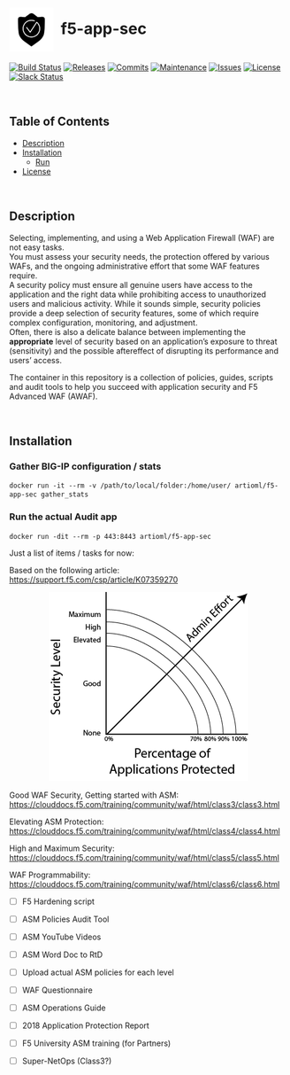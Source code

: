# <img align="center" src="img/awaf.svg" height="80">&nbsp;&nbsp;f5-app-sec
[![Build Status](https://img.shields.io/travis/com/ArtiomL/f5-app-sec/develop.svg)](https://travis-ci.com/ArtiomL/f5-app-sec)
[![Releases](https://img.shields.io/github/release/ArtiomL/f5-app-sec.svg)](https://github.com/ArtiomL/f5-app-sec/releases)
[![Commits](https://img.shields.io/github/commits-since/ArtiomL/f5-app-sec/v0.0.1.svg?label=commits%20since)](https://github.com/ArtiomL/f5-app-sec/commits/master)
[![Maintenance](https://img.shields.io/maintenance/yes/2018.svg)](https://github.com/ArtiomL/f5-app-sec/graphs/code-frequency)
[![Issues](https://img.shields.io/github/issues/ArtiomL/f5-app-sec.svg)](https://github.com/ArtiomL/f5-app-sec/issues)
[![License](https://img.shields.io/badge/license-MIT-blue.svg)](/LICENSE)
[![Slack Status](https://f5cloudsolutions.herokuapp.com/badge.svg)](https://f5cloudsolutions.herokuapp.com)

&nbsp;&nbsp;

## Table of Contents
- [Description](#description)
- [Installation](#installation)
	- [Run](#run)
- [License](LICENSE)

&nbsp;&nbsp;

## Description

Selecting, implementing, and using a Web Application Firewall (WAF) are not easy tasks.  
You must assess your security needs, the protection offered by various WAFs, and the ongoing administrative effort that some WAF features require.  
A security policy must ensure all genuine users have access to the application and the right data while prohibiting access to unauthorized users and malicious activity. While it sounds simple, security policies provide a deep selection of security features, some of which require complex configuration, monitoring, and adjustment.  
Often, there is also a delicate balance between implementing the **appropriate** level of security based on an application’s exposure to threat (sensitivity) and the possible aftereffect of disrupting its performance and users’ access.

The container in this repository is a collection of policies, guides, scripts and audit tools to help you succeed with application security and F5 Advanced WAF (AWAF).

&nbsp;&nbsp;

## Installation

### Gather BIG-IP configuration / stats
```shell
docker run -it --rm -v /path/to/local/folder:/home/user/ artioml/f5-app-sec gather_stats
```

### Run the actual Audit app
```shell
docker run -dit --rm -p 443:8443 artioml/f5-app-sec
```


Just a list of items / tasks for now:  

Based on the following article:  
https://support.f5.com/csp/article/K07359270

<p align="center"><img src="img/diagram.png"></p>


Good WAF Security, Getting started with ASM:  
https://clouddocs.f5.com/training/community/waf/html/class3/class3.html

Elevating ASM Protection:  
https://clouddocs.f5.com/training/community/waf/html/class4/class4.html

High and Maximum Security:  
https://clouddocs.f5.com/training/community/waf/html/class5/class5.html

WAF Programmability:  
https://clouddocs.f5.com/training/community/waf/html/class6/class6.html

- [ ] F5 Hardening script

- [ ] ASM Policies Audit Tool  
  
- [ ] ASM YouTube Videos  
  
- [ ] ASM Word Doc to RtD
  
- [ ] Upload actual ASM policies for each level  

- [ ] WAF Questionnaire

- [ ] ASM Operations Guide

- [ ] 2018 Application Protection Report

- [ ] F5 University ASM training (for Partners)

- [ ] Super-NetOps (Class3?)

&nbsp;&nbsp;

